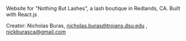 Website for "Nothing But Lashes", a lash boutique in Redlands, CA. Built with React.js

Creator: Nicholas Buras, nicholas.buras@trojans.dsu.edu , nickburasca@gmail.com